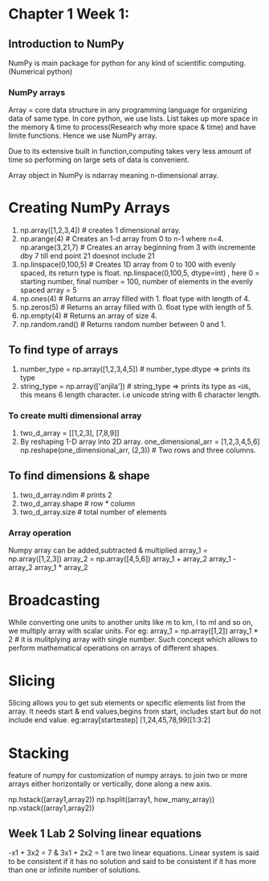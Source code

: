 # Chapter 1 Week 1:

## Introduction to NumPy
NumPy is main package for python for any kind of scientific computing.(Numerical python)

### NumPy arrays
Array = core data structure in any programming language for organizing data of same type. In core python, we use lists. List takes up more space in the memory & time to process(Research why more space & time) and have limite functions. Hence we use NumPy array.

Due to its extensive built in function,computing takes very less amount of time so performing on large sets of data is convenient.

Array object in NumPy is ndarray meaning n-dimensional array.

# Creating NumPy Arrays

1. np.array([1,2,3,4]) # creates 1 dimensional array.
2. np.arange(4) # Creates an 1-d array from 0 to n-1 where n=4.
   np.arange(3,21,7) # Creates an array beginning from 3 with incremente dby 7 till end point 21 doesnot include 21
3. np.linspace(0,100,5) # Creates 1D array from 0 to 100 with evenly spaced, its return type  is  float. np.linspace(0,100,5, dtype=int) , here 0 = starting number, final number = 100, number of elements in the evenly spaced array = 5 
4. np.ones(4) # Returns an array filled with 1. float type with length of 4.
5. np.zeros(5) # Returns an array filled with 0. float type with length of 5.
6. np.empty(4) # Returns an array of size 4.
7. np.random.rand() # Returns random number between 0 and 1. 

## To find type of arrays
1. number_type = np.array([1,2,3,4,5]) # number_type.dtype => prints its type
2. string_type = np.array(['anjila']) # string_type => prints its type as ```<U6```, this means 6 length character. i.e unicode string with 6 character length.

### To create multi dimensional array
1. two_d_array = [[1,2,3], [7,8,9]]
2. By reshaping 1-D array into 2D array.
one_dimensional_arr = [1,2,3,4,5,6]
 np.reshape(one_dimensional_arr, (2,3))  # Two rows and three columns.

## To find dimensions & shape
1. two_d_array.ndim # prints 2
2. two_d_array.shape # row * column
3. two_d_array.size # total number of elements

### Array operation
Numpy array can be added,subtracted & multiplied
array_1 = np.array([1,2,3])
array_2 = np.array([4,5,6])
array_1 + array_2
array_1 - array_2
array_1 * array_2

# Broadcasting

While converting one units to another units like m to  km, l to ml and so on, we multiply array with scalar units. For eg:
array_1 = np.array([1,2])
array_1 * 2 # it is mulitplying array with single number. Such concept which allows to perform mathematical operations on arrays of different shapes.


# Slicing 
Slicing allows you to get sub elements or specific elements list from the array. It needs start & end values,begins from start, includes start but do not include end value. eg:array[start:end:step]
[1,24,45,78,99][1:3:2]

# Stacking
feature of numpy for customization of numpy arrays. to join two or more arrays either horizontally or vertically, done along a new axis.


np.hstack((array1,array2))
np.hsplit((array1, how_many_array))
np.vstack((array1,array2))


## Week 1 Lab 2  Solving linear equations

-x1 + 3x2 = 7 & 3x1 + 2x2 = 1 are two linear equations. 
Linear system is said to be consistent if it has no solution and said to be consistent if it has more than one or infinite number of solutions.



